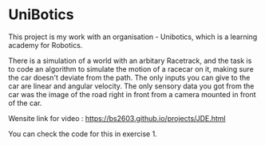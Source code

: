 # UniBotics

This project is my work with an organisation - Unibotics, which is a learning academy for Robotics. 

There is a simulation of a world with an arbitary Racetrack, and the task is to code an algorithm to simulate the motion of a racecar on it, making sure the car doesn't deviate from the path.
The only inputs you can give to the car are linear and angular velocity.
The only sensory data you got from the car was the image of the road right in front from a camera mounted in front of the car. 

Wensite link for video : https://bs2603.github.io/projects/JDE.html

You can check the code for this in exercise 1.
